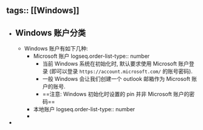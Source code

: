 tags:: [[Windows]]
---

- ## Windows 账户分类
	- Windows 账户有如下几种:
		- Microsoft 账户
		  logseq.order-list-type:: number
			- 当前 Windows 系统在初始化时, 默认要求使用 Microsoft 账户登录 (即可以登录 `https://account.microsoft.com/` 的账号密码).
			- 一般 Windows 会让我们创建一个 outlook 邮箱作为 Microsoft 账户的账号.
			- ==注意: Windows 初始化时设置的 pin 并非 Microsoft 账户的密码==
		- 本地账户
		  logseq.order-list-type:: number
		-
-